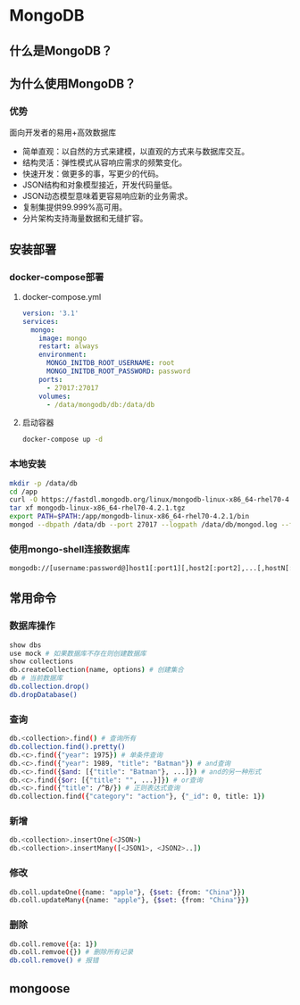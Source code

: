 # MongoDB

## 什么是MongoDB？

## 为什么使用MongoDB？

### 优势

面向开发者的易用+高效数据库

- 简单直观：以自然的方式来建模，以直观的方式来与数据库交互。
- 结构灵活：弹性模式从容响应需求的频繁变化。
- 快速开发：做更多的事，写更少的代码。
- JSON结构和对象模型接近，开发代码量低。
- JSON动态模型意味着更容易响应新的业务需求。
- 复制集提供99.999%高可用。
- 分片架构支持海量数据和无缝扩容。

## 安装部署

### docker-compose部署

1. docker-compose.yml

   ```yaml
   version: '3.1'
   services:
     mongo:
       image: mongo
       restart: always
       environment:
         MONGO_INITDB_ROOT_USERNAME: root
         MONGO_INITDB_ROOT_PASSWORD: password
       ports:
         - 27017:27017
       volumes:
         - /data/mongodb/db:/data/db
   ```

2. 启动容器

   ```bash
   docker-compose up -d
   ```

### 本地安装

```bash
mkdir -p /data/db
cd /app
curl -O https://fastdl.mongodb.org/linux/mongodb-linux-x86_64-rhel70-4.2.1.tgz 
tar xf mongodb-linux-x86_64-rhel70-4.2.1.tgz
export PATH=$PATH:/app/mongodb-linux-x86_64-rhel70-4.2.1/bin
mongod --dbpath /data/db --port 27017 --logpath /data/db/mongod.log --fork –bind_ip 0.0.0.0
```

### 使用mongo-shell连接数据库

```bash
mongodb://[username:password@]host1[:port1][,host2[:port2],...[,hostN[:portN]]][/[database][?options]]
```

## 常用命令

### 数据库操作

```bash
show dbs 
use mock # 如果数据库不存在则创建数据库
show collections
db.createCollection(name, options) # 创建集合
db # 当前数据库
db.collection.drop()
db.dropDatabase()
```

### 查询

```bash
db.<collection>.find() # 查询所有
db.collection.find().pretty()
db.<c>.find({"year": 1975}) # 单条件查询
db.<c>.find({"year": 1989, "title": "Batman"}) # and查询
db.<c>.find({$and: [{"title": "Batman"}, ...]}) # and的另一种形式
db.<c>.find({$or: [{"title": "", ...}]}) # or查询
db.<c>.find({"title": /^B/}) # 正则表达式查询
db.collection.find({"category": "action"}, {"_id": 0, title: 1})
```

### 新增

```bash
db.<collection>.insertOne(<JSON>)
db.<collection>.insertMany([<JSON1>, <JSON2>..])
```

### 修改

```bash
db.coll.updateOne({name: "apple"}, {$set: {from: "China"}})
db.coll.updateMany({name: "apple"}, {$set: {from: "China"}})
```

### 删除

```bash
db.coll.remove({a: 1})
db.coll.remvoe({}) # 删除所有记录
db.coll.remove() # 报错
```

## mongoose